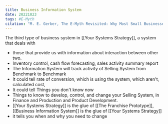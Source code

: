 ```yaml
---
title: Business Information System
date: 20221023
tags: #E-Myth
citation: "M. E. Gerber, The E-Myth Revisited: Why Most Small Businesses Don’t Work and What to Do About It. Harper Collins, 2009."
---
```

The third type of business system in [[Your Systems Strategy]], a system that deals with
- those that provide us with information about interaction between other two.
- Inventory control, cash flow forecasting, sales activity summary report
- The Information System will track activity of Selling System from Benchmark to Benchmark
- It could tell rate of conversion, which is using the system, which aren't, calculated cost,
- It could tell Things you don't know now
- Things to know to develop, control, and change your Selling System, in Finance and Production and Product Development.
- [[Your Systems Strategy]] is the glue of [[The Franchise Prototype]], [[Business Information System]] is the glue of [[Your Systems Strategy]]
- it tells you when and why you need to change